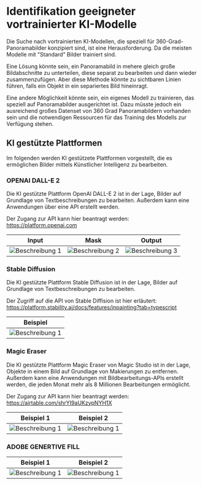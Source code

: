 # Identifikation geeigneter vortrainierter KI-Modelle

Die Suche nach vortrainierten KI-Modellen, die speziell für 360-Grad-Panoramabilder konzipiert sind, ist eine Herausforderung. Da die meisten Modelle mit "Standard" Bilder trainiert sind.

Eine Lösung könnte sein, ein Panoramabild in mehere gleich große Bildabschnitte zu unterteilen, diese separat zu bearbeiten und dann wieder zusammenzufügen. Aber diese Methode könnte zu sichtbaren Linien führen, falls ein Objekt in ein separiertes Bild hineinragt.

Eine andere Möglichkeit könnte sein, ein eigenes Modell zu trainieren, das speziell auf Panoramabilder ausgerichtet ist. Dazu müsste jedoch ein ausreichend großes Datenset von 360 Grad Panoramabildern vorhanden sein und die notwendigen Ressourcen für das Training des Modells zur Verfügung stehen.

## KI gestützte Plattformen
Im folgenden werden KI gestützete Plattformen vorgestellt, die es ermöglichen Bilder mittels Künstlicher Intelligenz zu bearbeiten.

### OPENAI DALL-E 2
Die KI gestützte Plattform OpenAI DALL-E 2 ist in der Lage, Bilder auf Grundlage von Textbeschreibungen zu bearbeiten. Außerdem kann eine Anwendungen über eine API erstellt werden.

Der Zugang zur API kann hier beantragt werden: 
https://platform.openai.com

| Input                     | Mask                      | Output                    |
| ------------------------- | ------------------------- | ------------------------- |
| ![Beschreibung 1](https://cdn.openai.com/API/images/guides/image_edit_original.webp) | ![Beschreibung 2](https://cdn.openai.com/API/images/guides/image_edit_mask.webp) | ![Beschreibung 3](https://cdn.openai.com/API/images/guides/image_edit_output.webp)|

### Stable Diffusion
Die KI gestützte Plattform Stable Diffusion ist in der Lage, Bilder auf Grundlage von Textbeschreibungen zu bearbeiten.

Der Zugriff auf die API von Stable Diffision ist hier erläutert: https://platform.stability.ai/docs/features/inpainting?tab=typescript

| Beispiel                | 
| ------------------------| 
| ![Beschreibung 1](https://github.com/JanDocno/Projektarbeit/assets/128127954/a50e8c40-7d5c-4c9b-a68c-63be10e43e18) |

### Magic Eraser
Die KI gestützte Plattform Magic Eraser von Magic Studio ist in der Lage, Objekte in einem Bild auf Grundlage von Makierungen zu entfernen. Außerdem kann eine Anwendungen mit Bildbearbeitungs-APIs erstellt werden, die jeden Monat mehr als 8 Millionen Bearbeitungen ermöglicht.

Der Zugang zur API kann hier beantragt werden: 
https://airtable.com/shrYI9aUKzypNYH1X

| Beispiel 1              | Beispiel 2              | 
| ------------------------| ------------------------| 
| ![Beschreibung 1](https://cdn.magicstudio.com/assets/me-real-estate.gif) |![Beschreibung 1](https://cdn.magicstudio.com/assets/magic-eraser-demo-car-and-pedestrian-crossing.gif) |

### ADOBE GENERTIVE FILL

| Beispiel 1              | Beispiel 2              | 
| ------------------------| ------------------------| 
| ![Beschreibung 1](https://helpx.adobe.com/content/dam/help/en/photoshop/using/generative-fill/remove-objects-gen-ai-ps.png.img.png) |![Beschreibung 1](https://blog.adobe.com/de/publish/2023/05/23/media_14c5b217f6b3b505766f63ce40b28a17139cb38ce.png?width=2000&format=webply&optimize=medium) |### ADOBE GENERTIVE FILL


